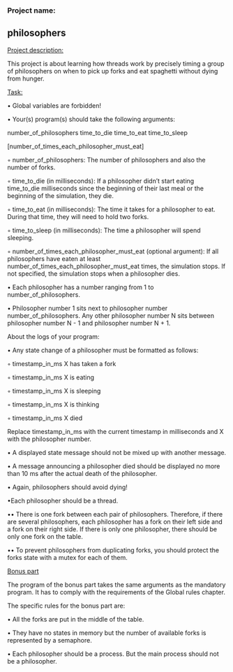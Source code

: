 <h3>Project name:</h3>
<h2> philosophers</h2>

<p><ins>Project description:</ins></p>
This project is about learning how threads work by precisely timing a group of philosophers on when to pick up forks and eat spaghetti without dying from hunger.

<p></p>
<p><ins>Task:</ins></p>
<p>• Global variables are forbidden!</p>
<p>• Your(s) program(s) should take the following arguments:</p>
<p> number_of_philosophers time_to_die time_to_eat time_to_sleep</p>
<p> [number_of_times_each_philosopher_must_eat]</p>
<p>◦ number_of_philosophers: The number of philosophers and also the number of forks.</p>
<p>◦ time_to_die (in milliseconds): If a philosopher didn’t start eating time_to_die milliseconds since the beginning of their last meal or the beginning of the simulation, they die.</p>
<p>◦ time_to_eat (in milliseconds): The time it takes for a philosopher to eat. During that time, they will need to hold two forks.</p>
<p>◦ time_to_sleep (in milliseconds): The time a philosopher will spend sleeping.</p>
<p>◦ number_of_times_each_philosopher_must_eat (optional argument): If all philosophers have eaten at least number_of_times_each_philosopher_must_eat times, the simulation stops. If not specified, the simulation stops when a philosopher dies.</p>
<p>• Each philosopher has a number ranging from 1 to number_of_philosophers.</p>
<p>• Philosopher number 1 sits next to philosopher number number_of_philosophers. Any other philosopher number N sits between philosopher number N - 1 and philosopher number N + 1.</p>

<p>About the logs of your program:</p>
<p>• Any state change of a philosopher must be formatted as follows:</p>
<p>◦ timestamp_in_ms X has taken a fork</p>
<p>◦ timestamp_in_ms X is eating</p>
<p>◦ timestamp_in_ms X is sleeping</p>
<p>◦ timestamp_in_ms X is thinking</p>
<p>◦ timestamp_in_ms X died</p>
<p>Replace timestamp_in_ms with the current timestamp in milliseconds and X with the philosopher number.</p>
<p>• A displayed state message should not be mixed up with another message.</p>
<p>• A message announcing a philosopher died should be displayed no more than 10 ms after the actual death of the philosopher.</p>
<p>• Again, philosophers should avoid dying!</p>

<p>•Each philosopher should be a thread.</p>
<p>•• There is one fork between each pair of philosophers. Therefore, if there are several philosophers, each philosopher has a fork on their left side and a fork on their right side. If there is only one philosopher, there should be only one fork on the table.</p>
<p>•• To prevent philosophers from duplicating forks, you should protect the forks state with a mutex for each of them.</p>

<p><ins>Bonus part</ins></p>
<p>The program of the bonus part takes the same arguments as the mandatory program. It has to comply with the requirements of the Global rules chapter.</p>
<p>The specific rules for the bonus part are:</p>
<p>• All the forks are put in the middle of the table.</p>
<p>• They have no states in memory but the number of available forks is represented by a semaphore.</p>
<p>• Each philosopher should be a process. But the main process should not be a philosopher.</p>
